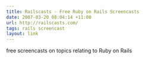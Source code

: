 ```yaml
---
title: Railscasts - Free Ruby on Rails Screencasts
date: 2007-03-20 08:04:14 +11:00
url: http://railscasts.com/
tags: rails screencast
layout: link
---
```

free screencasts on topics relating to Ruby on Rails
